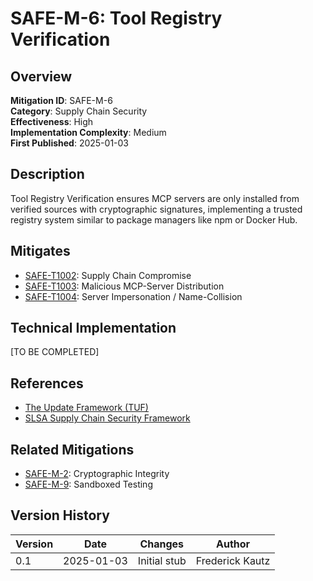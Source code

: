 # SAFE-M-6: Tool Registry Verification

## Overview
**Mitigation ID**: SAFE-M-6  
**Category**: Supply Chain Security  
**Effectiveness**: High  
**Implementation Complexity**: Medium  
**First Published**: 2025-01-03

## Description
Tool Registry Verification ensures MCP servers are only installed from verified sources with cryptographic signatures, implementing a trusted registry system similar to package managers like npm or Docker Hub.

## Mitigates
- [SAFE-T1002](../../techniques/SAFE-T1002/README.md): Supply Chain Compromise
- [SAFE-T1003](../../techniques/SAFE-T1003/README.md): Malicious MCP-Server Distribution
- [SAFE-T1004](../../techniques/SAFE-T1004/README.md): Server Impersonation / Name-Collision

## Technical Implementation
[TO BE COMPLETED]

## References
- [The Update Framework (TUF)](https://theupdateframework.io/)
- [SLSA Supply Chain Security Framework](https://slsa.dev/)

## Related Mitigations
- [SAFE-M-2](../SAFE-M-2/README.md): Cryptographic Integrity
- [SAFE-M-9](../SAFE-M-9/README.md): Sandboxed Testing

## Version History
| Version | Date | Changes | Author |
|---------|------|---------|--------|
| 0.1 | 2025-01-03 | Initial stub | Frederick Kautz |